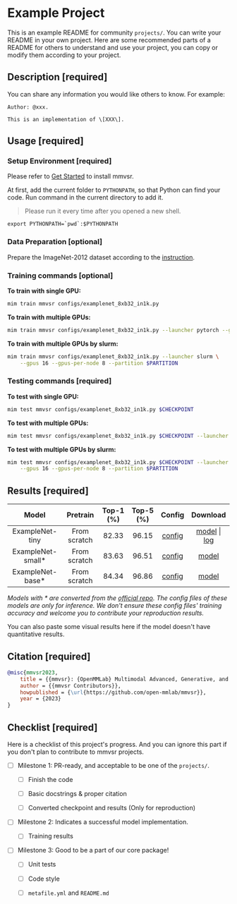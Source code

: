 # Example Project

This is an example README for community `projects/`. You can write your README in your own project. Here are
some recommended parts of a README for others to understand and use your project, you can copy or modify them
according to your project.

## Description \[required\]

You can share any information you would like others to know. For example:

```
Author: @xxx.

This is an implementation of \[XXX\].
```

## Usage \[required\]

### Setup Environment \[required\]

Please refer to [Get Started](https://mmvsr.readthedocs.io/en/latest/get_started/I.html) to install
mmvsr.

At first, add the current folder to `PYTHONPATH`, so that Python can find your code. Run command in the current directory to add it.

> Please run it every time after you opened a new shell.

```shell
export PYTHONPATH=`pwd`:$PYTHONPATH
```

### Data Preparation \[optional\]

Prepare the ImageNet-2012 dataset according to the [instruction](https://mmvsr.readthedocs.io/en/latest/user_guides/dataset_prepare.html#imagenet).

### Training commands \[optional\]

**To train with single GPU:**

```bash
mim train mmvsr configs/examplenet_8xb32_in1k.py
```

**To train with multiple GPUs:**

```bash
mim train mmvsr configs/examplenet_8xb32_in1k.py --launcher pytorch --gpus 8
```

**To train with multiple GPUs by slurm:**

```bash
mim train mmvsr configs/examplenet_8xb32_in1k.py --launcher slurm \
    --gpus 16 --gpus-per-node 8 --partition $PARTITION
```

### Testing commands \[required\]

**To test with single GPU:**

```bash
mim test mmvsr configs/examplenet_8xb32_in1k.py $CHECKPOINT
```

**To test with multiple GPUs:**

```bash
mim test mmvsr configs/examplenet_8xb32_in1k.py $CHECKPOINT --launcher pytorch --gpus 8
```

**To test with multiple GPUs by slurm:**

```bash
mim test mmvsr configs/examplenet_8xb32_in1k.py $CHECKPOINT --launcher slurm \
    --gpus 16 --gpus-per-node 8 --partition $PARTITION
```

## Results \[required\]

|       Model        |   Pretrain   | Top-1 (%) | Top-5 (%) |                   Config                   |                Download                |
| :----------------: | :----------: | :-------: | :-------: | :----------------------------------------: | :------------------------------------: |
|  ExampleNet-tiny   | From scratch |   82.33   |   96.15   | [config](configs/examplenet_8xb32_in1k.py) | [model](MODEL-LINK) \| [log](LOG-LINK) |
| ExampleNet-small\* | From scratch |   83.63   |   96.51   | [config](configs/examplenet_8xb32_in1k.py) |          [model](MODEL-LINK)           |
| ExampleNet-base\*  | From scratch |   84.34   |   96.86   | [config](configs/examplenet_8xb32_in1k.py) |          [model](MODEL-LINK)           |

*Models with * are converted from the [official repo](REPO-LINK). The config files of these models are only for inference. We don't ensure these config files' training accuracy and welcome you to contribute your reproduction results.*

You can also paste some visual results here if the model doesn't have quantitative results.

## Citation \[required\]

<!-- Replace to the citation of the paper your project refers to. -->

```bibtex
@misc{mmvsr2023,
    title = {{mmvsr}: {OpenMMLab} Multimodal Advanced, Generative, and Intelligent Creation Toolbox},
    author = {{mmvsr Contributors}},
    howpublished = {\url{https://github.com/open-mmlab/mmvsr}},
    year = {2023}
}
```

## Checklist \[required\]

Here is a checklist of this project's progress. And you can ignore this part if you don't plan to contribute
to mmvsr projects.

- [ ] Milestone 1: PR-ready, and acceptable to be one of the `projects/`.

  - [ ] Finish the code

    <!-- The code's design shall follow existing interfaces and convention. For example, each model component should be registered into `mmvsr.registry.MODELS` and configurable via a config file. -->

  - [ ] Basic docstrings & proper citation

    <!-- Each major class should contains a docstring, describing its functionality and arguments. If your code is copied or modified from other open-source projects, don't forget to cite the source project in docstring and make sure your behavior is not against its license. Typically, we do not accept any code snippet under GPL license. [A Short Guide to Open Source Licenses](https://medium.com/nationwide-technology/a-short-guide-to-open-source-licenses-cf5b1c329edd) -->

  - [ ] Converted checkpoint and results (Only for reproduction)

    <!-- If you are reproducing the result from a paper, make sure the model in the project can match that results. Also please provide checkpoint links or a checkpoint conversion script for others to get the pre-trained model. -->

- [ ] Milestone 2: Indicates a successful model implementation.

  - [ ] Training results

    <!-- If you are reproducing the result from a paper, train your model from scratch and verified that the final result can match the original result. -->

- [ ] Milestone 3: Good to be a part of our core package!

  - [ ] Unit tests

    <!-- Unit tests for the major module are required. [Example](https://github.com/open-mmlab/mmvsr/blob/main/tests/test_models/test_backbones/test_vision_transformer.py) -->

  - [ ] Code style

    <!-- Refactor your code according to reviewer's comment. -->

  - [ ] `metafile.yml` and `README.md`

    <!-- It will used for mmvsr to acquire your models. [Example](https://github.com/open-mmlab/mmvsr/blob/main/configs/mvit/metafile.yml). In particular, you may have to refactor this README into a standard one. [Example](https://github.com/open-mmlab/mmvsr/blob/main/configs/swin_transformer/README.md) -->

